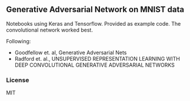 ## Generative Adversarial Network on MNIST data

Notebooks using Keras and Tensorflow. Provided as example code. The convolutional network worked best. 

Following:

* Goodfellow et. al, Generative Adversarial Nets
* Radford et. al., UNSUPERVISED REPRESENTATION LEARNING WITH DEEP CONVOLUTIONAL GENERATIVE ADVERSARIAL NETWORKS

### License
MIT

